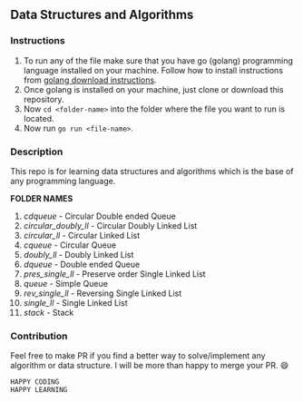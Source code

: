 ## Data Structures and Algorithms

### Instructions

1. To run any of the file make sure that you have go (golang) programming language installed on your machine. Follow how to install instructions from [golang download instructions](https://golang.org/doc/install).
2. Once golang is installed on your machine, just clone or download this repository.
3. Now `cd <folder-name>` into the folder where the file you want to run is located.
4. Now run `go run <file-name>`.


### Description

This repo is for learning data structures and algorithms which is the base of any programming language.

**FOLDER NAMES**
01. *cdqueue* - Circular Double ended Queue
02. *circular_doubly_ll* - Circular Doubly Linked List
03. *circular_ll* - Circular Linked List
04. *cqueue* - Circular Queue
05. *doubly_ll* - Doubly Linked List
06. *dqueue* - Double ended Queue
07. *pres_single_ll* - Preserve order Single Linked List
08. *queue* - Simple Queue
09. *rev_single_ll* - Reversing Single Linked List
10. *single_ll* - Single Linked List
11. *stack* - Stack

### Contribution

Feel free to make PR if you find a better way to solve/implement any algorithm or data structure. I will be more than happy to merge your PR. :smile:

```
HAPPY CODING
HAPPY LEARNING
```